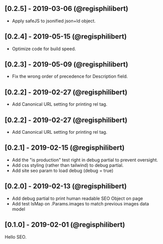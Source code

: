 ## [0.2.5] - 2019-03-06 (@regisphilibert)  

- Apply safeJS to jsonified json+ld object.

## [0.2.4] - 2019-05-15 (@regisphilibert)  

- Optimize code for build speed.

## [0.2.3] - 2019-05-09 (@regisphilibert)  

- Fix the wrong order of precedence for Description field.

## [0.2.2] - 2019-02-27 (@regisphilibert)  

- Add Canonical URL setting for printing rel tag.

## [0.2.2] - 2019-02-27 (@regisphilibert)  

- Add Canonical URL setting for printing rel tag.

## [0.2.1] - 2019-02-15 (@regisphilibert)

- Add the "is production" test right in debug partial to prevent oversight.
- Add css styling (rather than tailwind) to debug partial.
- Add site seo param to load debug (debug = true)

## [0.2.0] - 2019-02-13 (@regisphilibert)

- Add debug partial to print human readable SEO Object on page
- Add test IsMap on .Params.images to match previous images data model

## [0.1.0] - 2019-02-01 (@regisphilibert)

Hello SEO.
